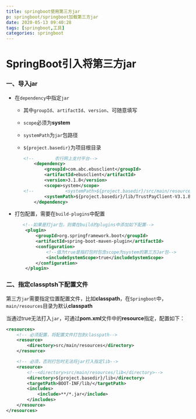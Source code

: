 ```yaml
---
title: springboot使用第三方jar
p: springboot/springboot加载第三方jar
date: 2020-05-13 09:40:28
tags: [springboot,工具]
categories: springboot
---
```


# SpringBoot引入将第三方jar

### 一、导入jar
 <!-- more -->


- 在`dependency`中指定`jar`

  - 其中`groupId`、`artifactId`、`version`、可随意填写

  - `scope`必须为**system**

  - `systemPath`为`jar`包路径

  - `${project.basedir}`为项目根目录

    ```xml
    <!--        农行网上支付平台-->
        <dependency>
            <groupId>com.abc.ebusclient</groupId>
            <artifactId>ebusclient</artifactId>
            <version>3.1.8</version>
            <scope>system</scope>
    <!--            <systemPath>${project.basedir}/src/main/resources/lib/TrustPayClient-V3.1.8.jar</systemPath>-->
            <systemPath>${project.basedir}/lib/TrustPayClient-V3.1.8.jar</systemPath>
    	</dependency>
    ```

- 打包配置，需要在`build-plugins`中配置

  ```xml
     <!--如果是打jar包，则需在build的plugins中添加如下配置-->
      <plugin>
          <groupId>org.springframework.boot</groupId>
          <artifactId>spring-boot-maven-plugin</artifactId>
          <configuration>
              <!--值为true是指打包时包含scope为system的第三方Jar包-->
              <includeSystemScope>true</includeSystemScope>
          </configuration>
      </plugin>	
  ```

  

### 二、指定classptsh下配置文件

​		第三方`jar`需要指定位置配置文件，比如**classpath**，在`Springboot`中，`main/resources`目录为默认**classpath**

​		当通过<includeSystemScope>true</includeSystemScope>无法打入`jar`，可通过**pom.xml**文件中的**resource**指定，配置如下：	

```xml
<resources>
    <!-- 必须配置，将配置文件打包到classpath-->
    <resource>
        <directory>src/main/resources</directory>
    </resource>

    <!-- 必须，否则打包时无法将jar打入指定lib-->
    <resource>
        <!--<directory>src/main/resources/lib</directory>-->
        <directory>${project.basedir}/lib</directory>
        <targetPath>BOOT-INF/lib/</targetPath>
        <includes>
            <include>**/*.jar</include>
        </includes>
    </resource>
</resources>
```

